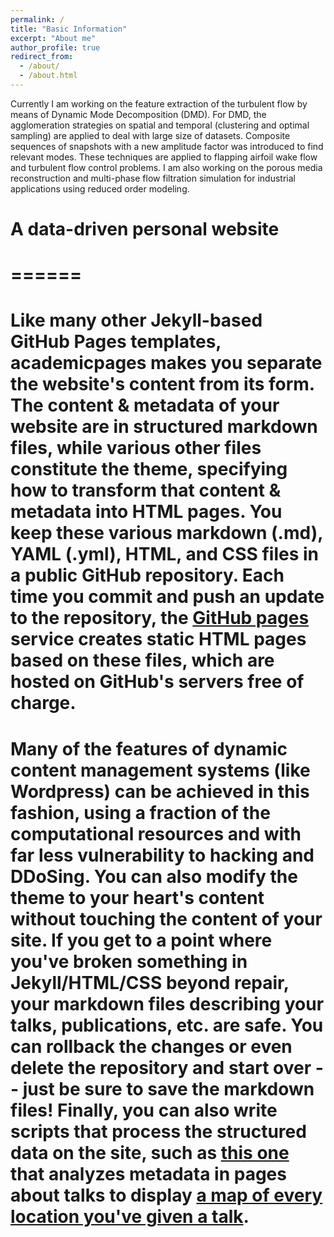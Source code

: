 ```yaml
---
permalink: /
title: "Basic Information"
excerpt: "About me"
author_profile: true
redirect_from: 
  - /about/
  - /about.html
---
```


Currently I am working on the feature extraction of the turbulent flow by means of Dynamic Mode Decomposition (DMD). For DMD, the agglomeration strategies on spatial and temporal (clustering and optimal sampling) are applied to deal with large size of datasets. Composite sequences of snapshots with a new amplitude factor was introduced to find relevant modes. These techniques are applied to flapping airfoil wake flow and turbulent flow control problems. I am also working on the porous media reconstruction and multi-phase flow filtration simulation for industrial applications using reduced order modeling.

# A data-driven personal website
# ======
# Like many other Jekyll-based GitHub Pages templates, academicpages makes you separate the website's content from its form. The content & metadata of your website are in structured markdown files, while various other files constitute the theme, specifying how to transform that content & metadata into HTML pages. You keep these various markdown (.md), YAML (.yml), HTML, and CSS files in a public GitHub repository. Each time you commit and push an update to the repository, the [GitHub pages](https://pages.github.com/) service creates static HTML pages based on these files, which are hosted on GitHub's servers free of charge.

# Many of the features of dynamic content management systems (like Wordpress) can be achieved in this fashion, using a fraction of the computational resources and with far less vulnerability to hacking and DDoSing. You can also modify the theme to your heart's content without touching the content of your site. If you get to a point where you've broken something in Jekyll/HTML/CSS beyond repair, your markdown files describing your talks, publications, etc. are safe. You can rollback the changes or even delete the repository and start over -- just be sure to save the markdown files! Finally, you can also write scripts that process the structured data on the site, such as [this one](https://github.com/academicpages/academicpages.github.io/blob/master/talkmap.ipynb) that analyzes metadata in pages about talks to display [a map of every location you've given a talk](https://academicpages.github.io/talkmap.html).
